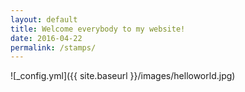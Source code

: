 ```yaml
---
layout: default
title: Welcome everybody to my website!
date: 2016-04-22
permalink: /stamps/
---
```

![_config.yml]({{ site.baseurl }}/images/helloworld.jpg)
